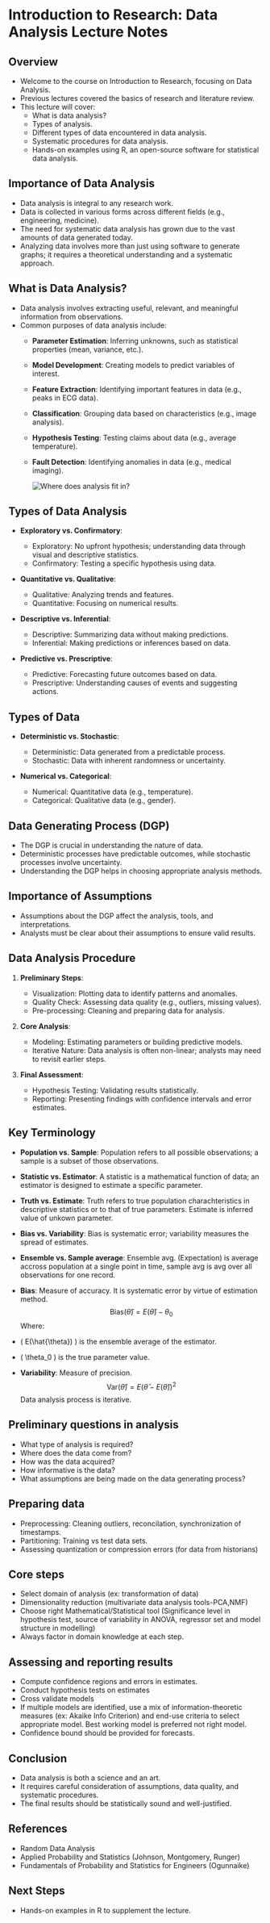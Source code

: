 # Introduction to Research: Data Analysis Lecture Notes

## Overview
- Welcome to the course on Introduction to Research, focusing on Data Analysis.
- Previous lectures covered the basics of research and literature review.
- This lecture will cover:
  - What is data analysis?
  - Types of analysis.
  - Different types of data encountered in data analysis.
  - Systematic procedures for data analysis.
  - Hands-on examples using R, an open-source software for statistical data analysis.

## Importance of Data Analysis
- Data analysis is integral to any research work.
- Data is collected in various forms across different fields (e.g., engineering, medicine).
- The need for systematic data analysis has grown due to the vast amounts of data generated today.
- Analyzing data involves more than just using software to generate graphs; it requires a theoretical understanding and a systematic approach.

## What is Data Analysis?
- Data analysis involves extracting useful, relevant, and meaningful information from observations.
- Common purposes of data analysis include:
  - **Parameter Estimation**: Inferring unknowns, such as statistical properties (mean, variance, etc.).
  - **Model Development**: Creating models to predict variables of interest.
  - **Feature Extraction**: Identifying important features in data (e.g., peaks in ECG data).
  - **Classification**: Grouping data based on characteristics (e.g., image analysis).
  - **Hypothesis Testing**: Testing claims about data (e.g., average temperature).
  - **Fault Detection**: Identifying anomalies in data (e.g., medical imaging).
 
    ![Where does analysis fit in?](https://github.com/user-attachments/assets/4aa7a01f-4851-4501-abe3-5382631c6d5b)


## Types of Data Analysis
- **Exploratory vs. Confirmatory**:
  - Exploratory: No upfront hypothesis; understanding data through visual and descriptive statistics.
  - Confirmatory: Testing a specific hypothesis using data.
  
- **Quantitative vs. Qualitative**:
  - Qualitative: Analyzing trends and features.
  - Quantitative: Focusing on numerical results.

- **Descriptive vs. Inferential**:
  - Descriptive: Summarizing data without making predictions.
  - Inferential: Making predictions or inferences based on data.

- **Predictive vs. Prescriptive**:
  - Predictive: Forecasting future outcomes based on data.
  - Prescriptive: Understanding causes of events and suggesting actions.

## Types of Data
- **Deterministic vs. Stochastic**:
  - Deterministic: Data generated from a predictable process.
  - Stochastic: Data with inherent randomness or uncertainty.

- **Numerical vs. Categorical**: 
  - Numerical: Quantitative data (e.g., temperature).
  - Categorical: Qualitative data (e.g., gender).

## Data Generating Process (DGP)
- The DGP is crucial in understanding the nature of data.
- Deterministic processes have predictable outcomes, while stochastic processes involve uncertainty.
- Understanding the DGP helps in choosing appropriate analysis methods.

## Importance of Assumptions
- Assumptions about the DGP affect the analysis, tools, and interpretations.
- Analysts must be clear about their assumptions to ensure valid results.

## Data Analysis Procedure
1. **Preliminary Steps**:
   - Visualization: Plotting data to identify patterns and anomalies.
   - Quality Check: Assessing data quality (e.g., outliers, missing values).
   - Pre-processing: Cleaning and preparing data for analysis.

2. **Core Analysis**:
   - Modeling: Estimating parameters or building predictive models.
   - Iterative Nature: Data analysis is often non-linear; analysts may need to revisit earlier steps.

3. **Final Assessment**:
   - Hypothesis Testing: Validating results statistically.
   - Reporting: Presenting findings with confidence intervals and error estimates.

## Key Terminology
- **Population vs. Sample**: Population refers to all possible observations; a sample is a subset of those observations.
- **Statistic vs. Estimator**: A statistic is a mathematical function of data; an estimator is designed to estimate a specific parameter.
- **Truth vs. Estimate**: Truth refers to true population charachteristics in descriptive statistics or to that of true parameters. Estimate is inferred value of unkown parameter.
- **Bias vs. Variability**: Bias is systematic error; variability measures the spread of estimates.
- **Ensemble vs. Sample average**: Ensemble avg. (Expectation) is average accross population at a single point in time, sample avg is avg over all observations for one record.
- **Bias**: Measure of accuracy. It is systematic error by virtue of estimation method.
$$
\text{Bias}(\hat{\theta}) = E(\hat{\theta}) - \theta_0
$$
Where:
- \( E(\hat{\theta}) \) is the ensemble average of the estimator.
- \( \theta_0 \) is the true parameter value.

- **Variability**: Measure of precision.
  $$
\text{Var}(\hat{\theta}) = E\left(\hat{\theta} - E(\hat{\theta})\right)^2
$$
Data analysis process is iterative.

## Preliminary questions in analysis
- What type of analysis is required?
- Where does the data come from?
- How was the data acquired?
- How informative is the data?
- What assumptions are being made on the data generating process?

## Preparing data
- Preprocessing: Cleaning outliers, reconcilation, synchronization of timestamps.
- Partitioning: Training vs test data sets.
- Assessing quantization or compression errors (for data from historians)

## Core steps
- Select domain of analysis (ex: transformation of data)
- Dimensionality reduction (multivariate data analysis tools-PCA,NMF)
- Choose right Mathematical/Statistical tool (Significance level in hypothesis test, source of variability in ANOVA, regressor set and model structure in modelling)
- Always factor in domain knowledge at each step.

## Assessing and reporting results
- Compute confidence regions and errors in estimates.
- Conduct hypothesis tests on estimates
- Cross validate models
- If multiple models are identified, use a mix of information-theoretic measures (ex: Akaike Info Criterion) and end-use criteria to select appropriate model. Best working model is preferred not right model.
- Confidence bound should be provided for forecasts.

## Conclusion
- Data analysis is both a science and an art.
- It requires careful consideration of assumptions, data quality, and systematic procedures.
- The final results should be statistically sound and well-justified.

## References
- Random Data Analysis
- Applied Probability and Statistics (Johnson, Montgomery, Runger)
- Fundamentals of Probability and Statistics for Engineers (Ogunnaike)

## Next Steps
- Hands-on examples in R to supplement the lecture.
